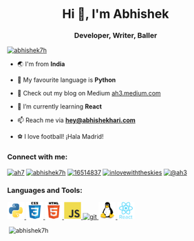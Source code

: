 <h1 align="center">Hi 👋, I'm Abhishek</h1>
<h3 align="center">Developer, Writer, Baller</h3>

<p align="left"> <a href="https://twitter.com/abhishek7h" target="blank"><img src="https://img.shields.io/twitter/follow/abhishek7h?logo=twitter&style=for-the-badge" alt="abhishek7h" /></a> </p>

- 🌏 I'm from **India**

- 🐍 My favourite language is **Python**

- 📝 Check out my blog on Medium [ah3.medium.com](https://ah3.medium.com)

- 🌱 I’m currently learning **React**

- 📫 Reach me via **[hey@abhishekhari.com](mailto:hey@abhishekhari.com)**

- ⚽ I love football! ¡Hala Madrid!

<h3 align="left">Connect with me:</h3>
<p align="left">
<a href="https://dev.to/ah3" target="blank"><img align="center" src="https://raw.githubusercontent.com/rahuldkjain/github-profile-readme-generator/master/src/images/icons/Social/devto.svg" alt="ah7" height="30" width="40" /></a>
<a href="https://twitter.com/abhishek7h" target="blank"><img align="center" src="https://raw.githubusercontent.com/rahuldkjain/github-profile-readme-generator/master/src/images/icons/Social/twitter.svg" alt="abhishek7h" height="30" width="40" /></a>
<a href="https://stackoverflow.com/users/16514837" target="blank"><img align="center" src="https://raw.githubusercontent.com/rahuldkjain/github-profile-readme-generator/master/src/images/icons/Social/stack-overflow.svg" alt="16514837" height="30" width="40" /></a>
<a href="https://instagram.com/inlovewiththeskies" target="blank"><img align="center" src="https://raw.githubusercontent.com/rahuldkjain/github-profile-readme-generator/master/src/images/icons/Social/instagram.svg" alt="inlovewiththeskies" height="30" width="40" /></a>
<a href="https://medium.com/@ah3" target="blank"><img align="center" src="https://raw.githubusercontent.com/rahuldkjain/github-profile-readme-generator/master/src/images/icons/Social/medium.svg" alt="@ah3" height="30" width="40" /></a>
</p>

<h3 align="left">Languages and Tools:</h3>
<p align="left"> <a href="https://www.python.org" target="_blank" rel="noreferrer"> <img src="https://raw.githubusercontent.com/devicons/devicon/master/icons/python/python-original.svg" alt="python" width="40" height="40"/> <a href="https://www.w3schools.com/css/" target="_blank" rel="noreferrer"> <img src="https://raw.githubusercontent.com/devicons/devicon/master/icons/css3/css3-original-wordmark.svg" alt="css3" width="40" height="40"/> </a> <a href="https://www.w3.org/html/" target="_blank" rel="noreferrer"> <img src="https://raw.githubusercontent.com/devicons/devicon/master/icons/html5/html5-original-wordmark.svg" alt="html5" width="40" height="40"/> </a> <a href="https://developer.mozilla.org/en-US/docs/Web/JavaScript" target="_blank" rel="noreferrer"> <img src="https://raw.githubusercontent.com/devicons/devicon/master/icons/javascript/javascript-original.svg" alt="javascript" width="40" height="40"/> </a> <a href="https://git-scm.com/" target="_blank" rel="noreferrer"> <img src="https://www.vectorlogo.zone/logos/git-scm/git-scm-icon.svg" alt="git" width="40" height="40"/> </a> <a href="https://www.linux.org/" target="_blank" rel="noreferrer"> <img src="https://raw.githubusercontent.com/devicons/devicon/master/icons/linux/linux-original.svg" alt="linux" width="40" height="40"/> </a> <a href="https://react.dev/" target="_blank" rel="noreferrer"> <img src="https://raw.githubusercontent.com/devicons/devicon/master/icons/react/react-original-wordmark.svg" alt="react" width="40" height="40"/> </a>
<p>&nbsp;<img align="center" src="https://github-readme-stats.vercel.app/api?username=abhishek7h&show_icons=true&locale=en" alt="abhishek7h" /></p>
